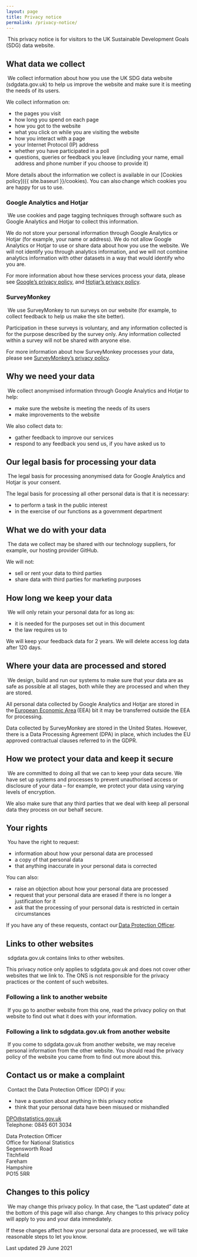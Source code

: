 ```yaml
---
layout: page
title: Privacy notice
permalink: /privacy-notice/
---
```

​
This privacy notice is for visitors to the UK Sustainable Development Goals (SDG) data website.
​
## What data we collect
​
We collect information about how you use the UK SDG data website (sdgdata.gov.uk) to help us improve the website and make sure it is meeting the needs of its users.
​

We collect information on:
​
- the pages you visit
- how long you spend on each page
- how you got to the website
- what you click on while you are visiting the website
- how you interact with a page
- your Internet Protocol (IP) address
- whether you have participated in a poll
- questions, queries or feedback you leave (including your name, email address and phone number if you choose to provide it)
​

More details about the information we collect is available in our [Cookies policy]({{ site.baseurl }}/cookies). You can also change which cookies you are happy for us to use.
​
### Google Analytics and Hotjar
​
We use cookies and page tagging techniques through software such as Google Analytics and Hotjar to collect this information.
​

We do not store your personal information through Google Analytics or Hotjar (for example, your name or address). We do not allow Google Analytics or Hotjar to use or share data about how you use the website. We will not identify you through analytics information, and we will not combine analytics information with other datasets in a way that would identify who you are.
​

For more information about how these services process your data, please see [Google’s privacy policy](https://www.google.com/policies/privacy/), and [Hotjar’s privacy policy](https://www.hotjar.com/privacy).
​
### SurveyMonkey
​
We use SurveyMonkey to run surveys on our website (for example, to collect feedback to help us make the site better).
​

Participation in these surveys is voluntary, and any information collected is for the purpose described by the survey only. Any information collected within a survey will not be shared with anyone else.
​

For more information about how SurveyMonkey processes your data, please see [SurveyMonkey’s privacy policy](https://www.surveymonkey.co.uk/mp/legal/privacy-basics/).
​
## Why we need your data
​
We collect anonymised information through Google Analytics and Hotjar to help:
​
- make sure the website is meeting the needs of its users
- make improvements to the website
​

We also collect data to:
​
- gather feedback to improve our services
- respond to any feedback you send us, if you have asked us to
​

## Our legal basis for processing your data
​
The legal basis for processing anonymised data for Google Analytics and Hotjar is your consent.
​

The legal basis for processing all other personal data is that it is necessary:
​
- to perform a task in the public interest
- in the exercise of our functions as a government department
​

## What we do with your data
​
The data we collect may be shared with our technology suppliers, for example, our hosting provider GitHub.
​

We will not:
​
- sell or rent your data to third parties
- share data with third parties for marketing purposes
​

## How long we keep your data
​
We will only retain your personal data for as long as:
​
- it is needed for the purposes set out in this document
- the law requires us to
​

We will keep your feedback data for 2 years. We will delete access log data after 120 days.
​
## Where your data are processed and stored
​
We design, build and run our systems to make sure that your data are as safe as possible at all stages, both while they are processed and when they are stored.
​

All personal data collected by Google Analytics and Hotjar are stored in the [European Economic Area](https://www.gov.uk/eu-eea) (EEA) bit it may be transferred outside the EEA for processing.
​

Data collected by SurveyMonkey are stored in the United States. However, there is a Data Processing Agreement (DPA) in place, which includes the EU approved contractual clauses referred to in the GDPR.
​
## How we protect your data and keep it secure
​
We are committed to doing all that we can to keep your data secure. We have set up systems and processes to prevent unauthorised access or disclosure of your data – for example, we protect your data using varying levels of encryption.
​

We also make sure that any third parties that we deal with keep all personal data they process on our behalf secure.
​
## Your rights
​
You have the right to request:
​
- information about how your personal data are processed
- a copy of that personal data
- that anything inaccurate in your personal data is corrected
​

You can also:
​
- raise an objection about how your personal data are processed
- request that your personal data are erased if there is no longer a justification for it
- ask that the processing of your personal data is restricted in certain circumstances
​

If you have any of these requests, contact our [Data Protection Officer](http://mailto:DPO@statistics.gov.uk/).
​
## Links to other websites
​
sdgdata.gov.uk contains links to other websites.
​

This privacy notice only applies to sdgdata.gov.uk and does not cover other websites that we link to. The ONS is not responsible for the privacy practices or the content of such websites.
​
### Following a link to another website
​
If you go to another website from this one, read the privacy policy on that website to find out what it does with your information.
​
### Following a link to sdgdata.gov.uk from another website
​
If you come to sdgdata.gov.uk from another website, we may receive personal information from the other website. You should read the privacy policy of the website you came from to find out more about this.
​
## Contact us or make a complaint
​
Contact the Data Protection Officer (DPO) if you:
​
- have a question about anything in this privacy notice
- think that your personal data have been misused or mishandled
​

[DPO@statistics.gov.uk](mailto:DPO@statistics.gov.uk)<br>
Telephone: 0845 601 3034
​

Data Protection Officer<br>
Office for National Statistics<br>
Segensworth Road<br>
Titchfield<br>
Fareham<br>
Hampshire<br>
PO15 5RR
​
## Changes to this policy
​
We may change this privacy policy. In that case, the “Last updated” date at the bottom of this page will also change. Any changes to this privacy policy will apply to you and your data immediately.
​

If these changes affect how your personal data are processed, we will take reasonable steps to let you know.
​

Last updated 29 June 2021